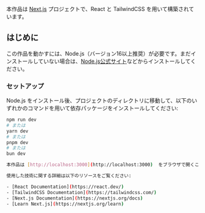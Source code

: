 本作品は [Next.js](https://nextjs.org/) プロジェクトで、React と TailwindCSS を用いて構築されています。

## はじめに
この作品を動かすには、Node.js（バージョン16以上推奨）が必要です。まだインストールしていない場合は、[Node.js公式サイト](https://nodejs.org/)などからインストールしてください。

### セットアップ
Node.js をインストール後、プロジェクトのディレクトリに移動して、以下のいずれかのコマンドを用いて依存パッケージをインストールしてください:


```bash
npm run dev
# または
yarn dev
# または
pnpm dev
# または
bun dev

本作品は [http://localhost:3000](http://localhost:3000)  をブラウザで開くことで動作させることが出来ます。

使用した技術に関する詳細は以下のリソースをご覧ください:

- [React Documentation](https://react.dev/) 
- [TailwindCSS Documentation](https://tailwindcss.com/)
- [Next.js Documentation](https://nextjs.org/docs) 
- [Learn Next.js](https://nextjs.org/learn)
